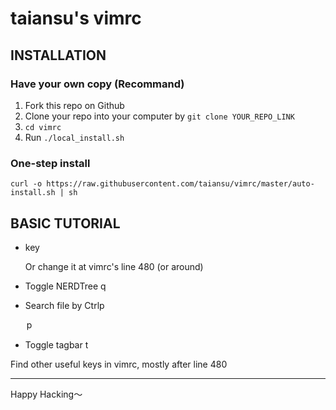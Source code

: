 # taiansu's vimrc

## INSTALLATION

### Have your own copy (Recommand)

1. Fork this repo on Github
2. Clone your repo into your computer by `git clone YOUR_REPO_LINK`
3. `cd vimrc`
4. Run `./local_install.sh`

### One-step install

`curl -o https://raw.githubusercontent.com/taiansu/vimrc/master/auto-install.sh | sh`

## BASIC TUTORIAL

* <leader> key
  <space>

  Or change it at vimrc's line 480 (or around)

* Toggle NERDTree
  <leader>q

* Search file by Ctrlp
  <option>p

* Toggle tagbar
  <leader>t

Find other useful keys in vimrc, mostly after line 480

---

Happy Hacking～

